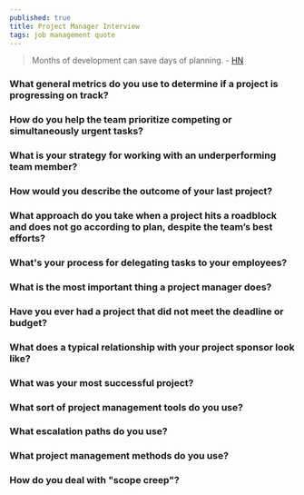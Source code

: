 ```yaml
---
published: true
title: Project Manager Interview
tags: job management quote
---
```

> Months of development can save days of planning. - [HN](https://news.ycombinator.com/item?id=31964616)

### What general metrics do you use to determine if a project is progressing on track?

### How do you help the team prioritize competing or simultaneously urgent tasks?

### What is your strategy for working with an underperforming team member?

### How would you describe the outcome of your last project?

### What approach do you take when a project hits a roadblock and does not go according to plan, despite the team’s best efforts?

### What's your process for delegating tasks to your employees?

### What is the most important thing a project manager does?

### Have you ever had a project that did not meet the deadline or budget?

### What does a typical relationship with your project sponsor look like?

### What was your most successful project?

### What sort of project management tools do you use?

### What escalation paths do you use?

### What project management methods do you use?

### How do you deal with "scope creep"?
